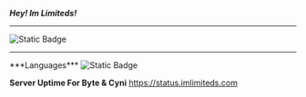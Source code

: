 ***Hey! Im Limiteds!***
<hr>
<img alt="Static Badge" src="https://img.shields.io/badge/Discord-@imlimiteds-purple">

<hr>
***Languages***
<img alt="Static Badge"
src="https://img.shields.io/badge/3_Years-Python-Dark_Green">


**Server Uptime For Byte & Cyni**
https://status.imlimiteds.com

